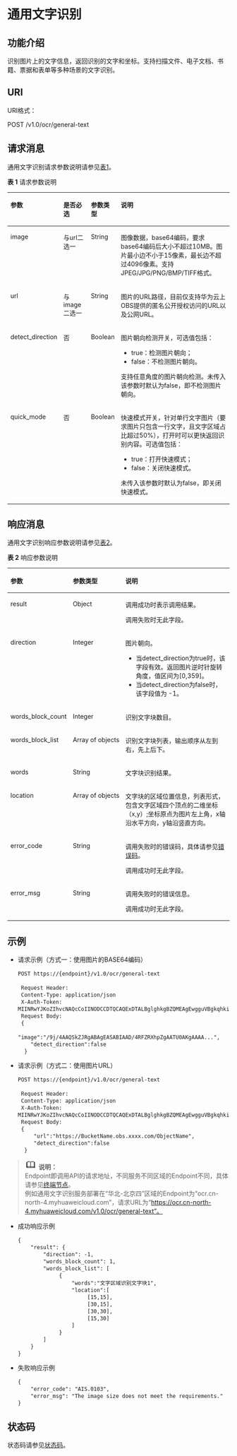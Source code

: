 # 通用文字识别<a name="ocr_03_0042"></a>

## 功能介绍<a name="section1224983412235"></a>

识别图片上的文字信息，返回识别的文字和坐标。支持扫描文件、电子文档、书籍、票据和表单等多种场景的文字识别。

## URI<a name="zh-cn_topic_0082818466_section5596537"></a>

URI格式：

POST /v1.0/ocr/general-text

## 请求消息<a name="zh-cn_topic_0082818466_section50368838"></a>

通用文字识别请求参数说明请参见[表1](#zh-cn_topic_0082818466_table49879860151539)。

**表 1**  请求参数说明

<a name="zh-cn_topic_0082818466_table49879860151539"></a>
<table><thead align="left"><tr id="zh-cn_topic_0082818466_row953289151539"><th class="cellrowborder" valign="top" width="13.370000000000001%" id="mcps1.2.5.1.1"><p id="zh-cn_topic_0082818466_p10107569151539"><a name="zh-cn_topic_0082818466_p10107569151539"></a><a name="zh-cn_topic_0082818466_p10107569151539"></a>参数</p>
</th>
<th class="cellrowborder" valign="top" width="13.62%" id="mcps1.2.5.1.2"><p id="zh-cn_topic_0082818466_p13406737151539"><a name="zh-cn_topic_0082818466_p13406737151539"></a><a name="zh-cn_topic_0082818466_p13406737151539"></a>是否必选</p>
</th>
<th class="cellrowborder" valign="top" width="12.2%" id="mcps1.2.5.1.3"><p id="zh-cn_topic_0082818466_p12203922151539"><a name="zh-cn_topic_0082818466_p12203922151539"></a><a name="zh-cn_topic_0082818466_p12203922151539"></a>参数类型</p>
</th>
<th class="cellrowborder" valign="top" width="60.809999999999995%" id="mcps1.2.5.1.4"><p id="zh-cn_topic_0082818466_p48993627151539"><a name="zh-cn_topic_0082818466_p48993627151539"></a><a name="zh-cn_topic_0082818466_p48993627151539"></a>说明</p>
</th>
</tr>
</thead>
<tbody><tr id="zh-cn_topic_0082818466_row9060885151539"><td class="cellrowborder" valign="top" width="13.370000000000001%" headers="mcps1.2.5.1.1 "><p id="zh-cn_topic_0082818466_p62843112151539"><a name="zh-cn_topic_0082818466_p62843112151539"></a><a name="zh-cn_topic_0082818466_p62843112151539"></a>image</p>
</td>
<td class="cellrowborder" valign="top" width="13.62%" headers="mcps1.2.5.1.2 "><p id="zh-cn_topic_0082818466_p57127291151539"><a name="zh-cn_topic_0082818466_p57127291151539"></a><a name="zh-cn_topic_0082818466_p57127291151539"></a>与url二选一</p>
</td>
<td class="cellrowborder" valign="top" width="12.2%" headers="mcps1.2.5.1.3 "><p id="zh-cn_topic_0082818466_p63907830151539"><a name="zh-cn_topic_0082818466_p63907830151539"></a><a name="zh-cn_topic_0082818466_p63907830151539"></a>String</p>
</td>
<td class="cellrowborder" valign="top" width="60.809999999999995%" headers="mcps1.2.5.1.4 "><p id="zh-cn_topic_0082818466_p9151746151539"><a name="zh-cn_topic_0082818466_p9151746151539"></a><a name="zh-cn_topic_0082818466_p9151746151539"></a>图像数据，base64编码，要求base64编码后大小不超过10MB。图片最小边不小于15像素，最长边不超过4096像素。支持JPEG/JPG/PNG/BMP/TIFF格式。</p>
</td>
</tr>
<tr id="zh-cn_topic_0082818466_row9018009195224"><td class="cellrowborder" valign="top" width="13.370000000000001%" headers="mcps1.2.5.1.1 "><p id="zh-cn_topic_0082818466_p14053218195224"><a name="zh-cn_topic_0082818466_p14053218195224"></a><a name="zh-cn_topic_0082818466_p14053218195224"></a>url</p>
</td>
<td class="cellrowborder" valign="top" width="13.62%" headers="mcps1.2.5.1.2 "><p id="zh-cn_topic_0082818466_p64568902195224"><a name="zh-cn_topic_0082818466_p64568902195224"></a><a name="zh-cn_topic_0082818466_p64568902195224"></a>与image二选一</p>
</td>
<td class="cellrowborder" valign="top" width="12.2%" headers="mcps1.2.5.1.3 "><p id="zh-cn_topic_0082818466_p62698574195224"><a name="zh-cn_topic_0082818466_p62698574195224"></a><a name="zh-cn_topic_0082818466_p62698574195224"></a>String</p>
</td>
<td class="cellrowborder" valign="top" width="60.809999999999995%" headers="mcps1.2.5.1.4 "><p id="zh-cn_topic_0082818466_p45419747195224"><a name="zh-cn_topic_0082818466_p45419747195224"></a><a name="zh-cn_topic_0082818466_p45419747195224"></a>图片的URL路径，目前仅支持华为云上OBS提供的匿名公开授权访问的URL以及公网URL。</p>
</td>
</tr>
<tr id="zh-cn_topic_0082818466_row55429200112947"><td class="cellrowborder" valign="top" width="13.370000000000001%" headers="mcps1.2.5.1.1 "><p id="zh-cn_topic_0085429345_p16703105618153"><a name="zh-cn_topic_0085429345_p16703105618153"></a><a name="zh-cn_topic_0085429345_p16703105618153"></a>detect_direction</p>
</td>
<td class="cellrowborder" valign="top" width="13.62%" headers="mcps1.2.5.1.2 "><p id="zh-cn_topic_0085429345_p770345621518"><a name="zh-cn_topic_0085429345_p770345621518"></a><a name="zh-cn_topic_0085429345_p770345621518"></a>否</p>
</td>
<td class="cellrowborder" valign="top" width="12.2%" headers="mcps1.2.5.1.3 "><p id="zh-cn_topic_0085429345_p101372811562"><a name="zh-cn_topic_0085429345_p101372811562"></a><a name="zh-cn_topic_0085429345_p101372811562"></a>Boolean</p>
</td>
<td class="cellrowborder" valign="top" width="60.809999999999995%" headers="mcps1.2.5.1.4 "><p id="p116991546153713"><a name="p116991546153713"></a><a name="p116991546153713"></a>图片朝向检测开关，可选值包括：</p>
<a name="ul14752191218384"></a><a name="ul14752191218384"></a><ul id="ul14752191218384"><li>true：检测图片朝向；</li><li>false：不检测图片朝向。</li></ul>
<p id="zh-cn_topic_0085429345_p18703155631513"><a name="zh-cn_topic_0085429345_p18703155631513"></a><a name="zh-cn_topic_0085429345_p18703155631513"></a>支持任意角度的图片朝向检测。未传入该参数时默认为false，即不检测图片朝向。</p>
</td>
</tr>
<tr id="row1327190761"><td class="cellrowborder" valign="top" width="13.370000000000001%" headers="mcps1.2.5.1.1 "><p id="p13331789616"><a name="p13331789616"></a><a name="p13331789616"></a>quick_mode</p>
</td>
<td class="cellrowborder" valign="top" width="13.62%" headers="mcps1.2.5.1.2 "><p id="p83331486611"><a name="p83331486611"></a><a name="p83331486611"></a>否</p>
</td>
<td class="cellrowborder" valign="top" width="12.2%" headers="mcps1.2.5.1.3 "><p id="p173334819614"><a name="p173334819614"></a><a name="p173334819614"></a>Boolean</p>
</td>
<td class="cellrowborder" valign="top" width="60.809999999999995%" headers="mcps1.2.5.1.4 "><p id="p1733320815617"><a name="p1733320815617"></a><a name="p1733320815617"></a>快速模式开关，针对单行文字图片（要求图片只包含一行文字，且文字区域占比超过50%），打开时可以更快返回识别内容。可选值包括：</p>
<a name="ul1299785152311"></a><a name="ul1299785152311"></a><ul id="ul1299785152311"><li>true：打开快速模式；</li><li>false：关闭快速模式。</li></ul>
<p id="p12333128565"><a name="p12333128565"></a><a name="p12333128565"></a>未传入该参数时默认为false，即关闭快速模式。</p>
</td>
</tr>
</tbody>
</table>

## 响应消息<a name="zh-cn_topic_0082818466_section50666366"></a>

通用文字识别响应参数说明请参见[表2](#zh-cn_topic_0085429343_table57578428152029)。

**表 2**  响应参数说明

<a name="zh-cn_topic_0085429343_table57578428152029"></a>
<table><thead align="left"><tr id="zh-cn_topic_0085429343_row43179280152029"><th class="cellrowborder" valign="top" width="19.68%" id="mcps1.2.4.1.1"><p id="zh-cn_topic_0085429343_p7860819152029"><a name="zh-cn_topic_0085429343_p7860819152029"></a><a name="zh-cn_topic_0085429343_p7860819152029"></a>参数</p>
</th>
<th class="cellrowborder" valign="top" width="16.400000000000002%" id="mcps1.2.4.1.2"><p id="zh-cn_topic_0085429343_p32746582152029"><a name="zh-cn_topic_0085429343_p32746582152029"></a><a name="zh-cn_topic_0085429343_p32746582152029"></a>参数类型</p>
</th>
<th class="cellrowborder" valign="top" width="63.92%" id="mcps1.2.4.1.3"><p id="zh-cn_topic_0085429343_p35227457152029"><a name="zh-cn_topic_0085429343_p35227457152029"></a><a name="zh-cn_topic_0085429343_p35227457152029"></a>说明</p>
</th>
</tr>
</thead>
<tbody><tr id="zh-cn_topic_0085429343_row34851773152029"><td class="cellrowborder" valign="top" width="19.68%" headers="mcps1.2.4.1.1 "><p id="zh-cn_topic_0085429343_p4421361152029"><a name="zh-cn_topic_0085429343_p4421361152029"></a><a name="zh-cn_topic_0085429343_p4421361152029"></a>result</p>
</td>
<td class="cellrowborder" valign="top" width="16.400000000000002%" headers="mcps1.2.4.1.2 "><p id="zh-cn_topic_0085429343_p16646137105913"><a name="zh-cn_topic_0085429343_p16646137105913"></a><a name="zh-cn_topic_0085429343_p16646137105913"></a>Object</p>
</td>
<td class="cellrowborder" valign="top" width="63.92%" headers="mcps1.2.4.1.3 "><p id="zh-cn_topic_0085429343_p624888571104"><a name="zh-cn_topic_0085429343_p624888571104"></a><a name="zh-cn_topic_0085429343_p624888571104"></a>调用成功时表示调用结果。</p>
<p id="zh-cn_topic_0085429343_p61668142105956"><a name="zh-cn_topic_0085429343_p61668142105956"></a><a name="zh-cn_topic_0085429343_p61668142105956"></a>调用失败时无此字段。</p>
</td>
</tr>
<tr id="zh-cn_topic_0085429343_row9527969345"><td class="cellrowborder" valign="top" width="19.68%" headers="mcps1.2.4.1.1 "><p id="zh-cn_topic_0085429345_p202467566146"><a name="zh-cn_topic_0085429345_p202467566146"></a><a name="zh-cn_topic_0085429345_p202467566146"></a>direction</p>
</td>
<td class="cellrowborder" valign="top" width="16.400000000000002%" headers="mcps1.2.4.1.2 "><p id="zh-cn_topic_0085429345_p1924675618143"><a name="zh-cn_topic_0085429345_p1924675618143"></a><a name="zh-cn_topic_0085429345_p1924675618143"></a>Integer</p>
</td>
<td class="cellrowborder" valign="top" width="63.92%" headers="mcps1.2.4.1.3 "><p id="p1379653214284"><a name="p1379653214284"></a><a name="p1379653214284"></a>图片朝向。</p>
<a name="ul065011359288"></a><a name="ul065011359288"></a><ul id="ul065011359288"><li>当detect_direction为true时，该字段有效。返回图片逆时针旋转角度，值区间为[0,359]。</li><li>当detect_direction为false时，该字段值为 -1。</li></ul>
</td>
</tr>
<tr id="zh-cn_topic_0085429343_row20189442163150"><td class="cellrowborder" valign="top" width="19.68%" headers="mcps1.2.4.1.1 "><p id="zh-cn_topic_0085429343_p47487258163150"><a name="zh-cn_topic_0085429343_p47487258163150"></a><a name="zh-cn_topic_0085429343_p47487258163150"></a>words_block_count</p>
</td>
<td class="cellrowborder" valign="top" width="16.400000000000002%" headers="mcps1.2.4.1.2 "><p id="zh-cn_topic_0085429343_p21262686163150"><a name="zh-cn_topic_0085429343_p21262686163150"></a><a name="zh-cn_topic_0085429343_p21262686163150"></a>Integer</p>
</td>
<td class="cellrowborder" valign="top" width="63.92%" headers="mcps1.2.4.1.3 "><p id="zh-cn_topic_0085429343_p44556035163150"><a name="zh-cn_topic_0085429343_p44556035163150"></a><a name="zh-cn_topic_0085429343_p44556035163150"></a><span class="keyword" id="keyword1547711205816"><a name="keyword1547711205816"></a><a name="keyword1547711205816"></a>识别</span>文字块数目。</p>
</td>
</tr>
<tr id="zh-cn_topic_0085429343_row62293882163156"><td class="cellrowborder" valign="top" width="19.68%" headers="mcps1.2.4.1.1 "><p id="zh-cn_topic_0085429343_p133087222435"><a name="zh-cn_topic_0085429343_p133087222435"></a><a name="zh-cn_topic_0085429343_p133087222435"></a>words_block_list</p>
</td>
<td class="cellrowborder" valign="top" width="16.400000000000002%" headers="mcps1.2.4.1.2 "><p id="zh-cn_topic_0085429343_p46648450163156"><a name="zh-cn_topic_0085429343_p46648450163156"></a><a name="zh-cn_topic_0085429343_p46648450163156"></a>Array&nbsp;of&nbsp;objects</p>
</td>
<td class="cellrowborder" valign="top" width="63.92%" headers="mcps1.2.4.1.3 "><p id="zh-cn_topic_0085429343_p20428129163156"><a name="zh-cn_topic_0085429343_p20428129163156"></a><a name="zh-cn_topic_0085429343_p20428129163156"></a><span class="keyword" id="keyword13156324181"><a name="keyword13156324181"></a><a name="keyword13156324181"></a>识别</span>文字块列表，输出顺序从左到右，先上后下。</p>
</td>
</tr>
<tr id="zh-cn_topic_0085429343_row1775064717226"><td class="cellrowborder" valign="top" width="19.68%" headers="mcps1.2.4.1.1 "><p id="zh-cn_topic_0085429343_p284325414221"><a name="zh-cn_topic_0085429343_p284325414221"></a><a name="zh-cn_topic_0085429343_p284325414221"></a>words</p>
</td>
<td class="cellrowborder" valign="top" width="16.400000000000002%" headers="mcps1.2.4.1.2 "><p id="zh-cn_topic_0085429343_p684620547229"><a name="zh-cn_topic_0085429343_p684620547229"></a><a name="zh-cn_topic_0085429343_p684620547229"></a>String</p>
</td>
<td class="cellrowborder" valign="top" width="63.92%" headers="mcps1.2.4.1.3 "><p id="zh-cn_topic_0085429343_p38505547228"><a name="zh-cn_topic_0085429343_p38505547228"></a><a name="zh-cn_topic_0085429343_p38505547228"></a>文字块<span class="keyword" id="keyword62472141884"><a name="keyword62472141884"></a><a name="keyword62472141884"></a>识别</span>结果。</p>
</td>
</tr>
<tr id="zh-cn_topic_0085429343_row1027205316322"><td class="cellrowborder" valign="top" width="19.68%" headers="mcps1.2.4.1.1 "><p id="zh-cn_topic_0085429343_p2533961616322"><a name="zh-cn_topic_0085429343_p2533961616322"></a><a name="zh-cn_topic_0085429343_p2533961616322"></a>location</p>
</td>
<td class="cellrowborder" valign="top" width="16.400000000000002%" headers="mcps1.2.4.1.2 "><p id="zh-cn_topic_0085429343_p3924303016322"><a name="zh-cn_topic_0085429343_p3924303016322"></a><a name="zh-cn_topic_0085429343_p3924303016322"></a>Array&nbsp;of&nbsp;objects</p>
</td>
<td class="cellrowborder" valign="top" width="63.92%" headers="mcps1.2.4.1.3 "><p id="zh-cn_topic_0085429343_p2456886816322"><a name="zh-cn_topic_0085429343_p2456886816322"></a><a name="zh-cn_topic_0085429343_p2456886816322"></a>文字块的区域位置信息，列表形式，包含文字区域四个顶点的二维坐标（x,y）;坐标原点为图片左上角，x轴沿水平方向，y轴沿竖直方向。</p>
</td>
</tr>
<tr id="zh-cn_topic_0085429343_row23515589152029"><td class="cellrowborder" valign="top" width="19.68%" headers="mcps1.2.4.1.1 "><p id="zh-cn_topic_0085429343_p25714562152029"><a name="zh-cn_topic_0085429343_p25714562152029"></a><a name="zh-cn_topic_0085429343_p25714562152029"></a>error_code</p>
</td>
<td class="cellrowborder" valign="top" width="16.400000000000002%" headers="mcps1.2.4.1.2 "><p id="zh-cn_topic_0085429343_p2504796152029"><a name="zh-cn_topic_0085429343_p2504796152029"></a><a name="zh-cn_topic_0085429343_p2504796152029"></a>String</p>
</td>
<td class="cellrowborder" valign="top" width="63.92%" headers="mcps1.2.4.1.3 "><p id="zh-cn_topic_0085429343_p60245514105956"><a name="zh-cn_topic_0085429343_p60245514105956"></a><a name="zh-cn_topic_0085429343_p60245514105956"></a>调用失败时的错误码，具体请参见<a href="错误码.md">错误码</a>。</p>
<p id="zh-cn_topic_0085429343_p5338721105956"><a name="zh-cn_topic_0085429343_p5338721105956"></a><a name="zh-cn_topic_0085429343_p5338721105956"></a>调用成功时无此字段。</p>
</td>
</tr>
<tr id="zh-cn_topic_0085429343_row14057230152029"><td class="cellrowborder" valign="top" width="19.68%" headers="mcps1.2.4.1.1 "><p id="zh-cn_topic_0085429343_p64893870152029"><a name="zh-cn_topic_0085429343_p64893870152029"></a><a name="zh-cn_topic_0085429343_p64893870152029"></a>error_msg</p>
</td>
<td class="cellrowborder" valign="top" width="16.400000000000002%" headers="mcps1.2.4.1.2 "><p id="zh-cn_topic_0085429343_p21912135152029"><a name="zh-cn_topic_0085429343_p21912135152029"></a><a name="zh-cn_topic_0085429343_p21912135152029"></a>String</p>
</td>
<td class="cellrowborder" valign="top" width="63.92%" headers="mcps1.2.4.1.3 "><p id="zh-cn_topic_0085429343_p66722601105956"><a name="zh-cn_topic_0085429343_p66722601105956"></a><a name="zh-cn_topic_0085429343_p66722601105956"></a>调用失败时的错误信息。</p>
<p id="zh-cn_topic_0085429343_p63632502105956"><a name="zh-cn_topic_0085429343_p63632502105956"></a><a name="zh-cn_topic_0085429343_p63632502105956"></a>调用成功时无此字段。</p>
</td>
</tr>
</tbody>
</table>

## 示例<a name="section715101075713"></a>

-   请求示例（方式一：使用图片的BASE64编码）

    ```
    POST https://{endpoint}/v1.0/ocr/general-text 
        
     Request Header:   
     Content-Type: application/json   
     X-Auth-Token: MIINRwYJKoZIhvcNAQcCoIINODCCDTQCAQExDTALBglghkgBZQMEAgEwgguVBgkqhkiG...   
     Request Body:
     {   
        "image":"/9j/4AAQSkZJRgABAgEASABIAAD/4RFZRXhpZgAATU0AKgAAAA...",
        "detect_direction":false
      }
    ```


-   请求示例（方式二：使用图片URL）

    ```
    POST https://{endpoint}/v1.0/ocr/general-text
        
     Request Header:   
     Content-Type: application/json   
     X-Auth-Token: MIINRwYJKoZIhvcNAQcCoIINODCCDTQCAQExDTALBglghkgBZQMEAgEwgguVBgkqhkiG...   
     Request Body:
     {
         "url":"https://BucketName.obs.xxxx.com/ObjectName",
         "detect_direction":false
      }
    ```


>![](public_sys-resources/icon-note.gif) **说明：**   
>Endpoint即调用API的请求地址，不同服务不同区域的Endpoint不同，具体请参见[终端节点](终端节点.md)。  
>例如通用文字识别服务部署在“华北-北京四”区域的Endpoint为“ocr.cn-north-4.myhuaweicloud.com”，请求URL为“https://ocr.cn-north-4.myhuaweicloud.com/v1.0/ocr/general-text”。  

-   成功响应示例

    ```
    {
        "result": {
            "direction": -1,
            "words_block_count": 1,
            "words_block_list": [  
                 {
                     "words":"文字区域识别文字块1",
                     "location":[
                          [15,15],
                          [30,15],
                          [30,30],
                          [15,30]
                     ]
                 }
            ]
        }
    }
    ```

-   失败响应示例

    ```
    {
        "error_code": "AIS.0103",
        "error_msg": "The image size does not meet the requirements."
    }
    ```


## 状态码<a name="zh-cn_topic_0082818466_section59700980145140"></a>

状态码请参见[状态码](状态码.md)。

